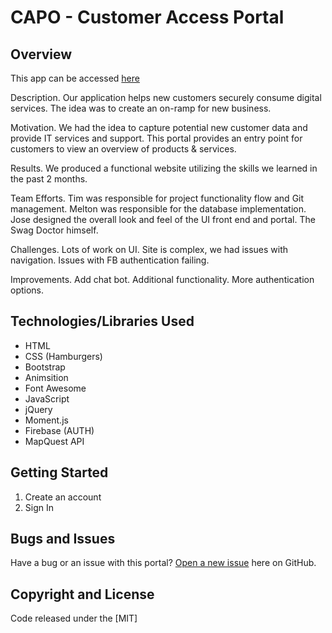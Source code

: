 # CAPO - Customer Access Portal
## Overview

This app can be accessed [here](https://projectcapo.github.io/portal/)

Description. Our application helps new customers securely consume digital services. The idea was to create an on-ramp for new business.

Motivation. We had the idea to capture potential new customer data and provide IT services and support. This portal provides an entry point for customers to view an overview of products & services.

Results. We produced a functional website utilizing the skills we learned in the past 2 months.

Team Efforts. Tim was responsible for project functionality flow and Git management. Melton was responsible for the database implementation. Jose designed the overall look and feel of the UI front end and portal. The Swag Doctor himself.

Challenges. Lots of work on UI. Site is complex, we had issues with navigation. Issues with FB authentication failing.

Improvements. Add chat bot. Additional functionality. More authentication options. 

## Technologies/Libraries Used
* HTML
* CSS (Hamburgers)
* Bootstrap
* Animsition
* Font Awesome
* JavaScript
* jQuery
* Moment.js
* Firebase (AUTH)
* MapQuest API

## Getting Started

1. Create an account
2. Sign In

## Bugs and Issues

Have a bug or an issue with this portal? [Open a new issue](https://github.com/projectcapo/portal/issues) here on GitHub.

## Copyright and License

Code released under the [MIT]
